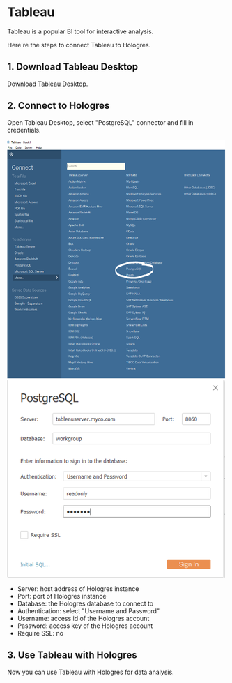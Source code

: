 # Tableau

Tableau is a popular BI tool for interactive analysis.

Here're the steps to connect Tableau to Hologres.

## 1. Download Tableau Desktop


Download [Tableau Desktop](https://www.tableau.com/pricing/individual).

## 2. Connect to Hologres

Open Tableau Desktop, select "PostgreSQL" connector and fill in credentials.


<img src="../images/bi_tools/tableau.png" width="500">


<img src="../images/bi_tools/tableau_pg_conn.png" width="500">

- Server: host address of Hologres instance
- Port: port of Hologres instance
- Database: the Hologres database to connect to
- Authentication: select "Username and Password"
- Username: access id of the Hologres account
- Password: access key of the Hologres account
- Require SSL: no

## 3. Use Tableau with Hologres

Now you can use Tableau with Hologres for data analysis.